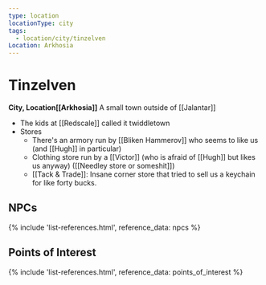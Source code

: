 ```yaml
---
type: location
locationType: city
tags:
  - location/city/tinzelven
Location: Arkhosia
---
```

# Tinzelven
**City, <span class="dataview inline-field"><span class="inline-field-key">Location</span><span class="inline-field-value">[[Arkhosia]]</span></span>**
A small town outside of [[Jalantar]]

* The kids at [[Redscale]] called it twiddletown
* Stores
	* There's an armory run by [[Bliken Hammerov]] who seems to like us (and [[Hugh]] in particular)
	* Clothing store run by a [[Victor]] (who is afraid of [[Hugh]] but likes us anyway) ([[Needley store or someshit]])
	* [[Tack & Trade]]: Insane corner store that tried to sell us a keychain for like forty bucks. 


## NPCs
{% include 'list-references.html', reference_data: npcs %}


## Points of Interest

{% include 'list-references.html', reference_data: points_of_interest %}
